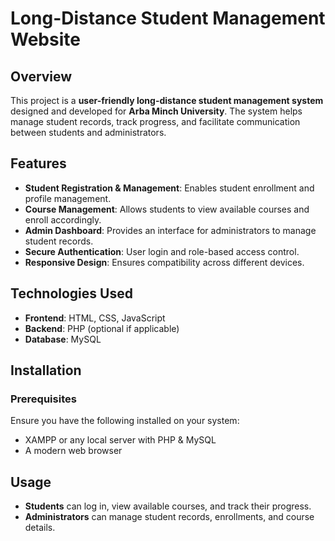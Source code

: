 # Long-Distance Student Management Website

## Overview
This project is a **user-friendly long-distance student management system** designed and developed for **Arba Minch University**. The system helps manage student records, track progress, and facilitate communication between students and administrators.

## Features
- **Student Registration & Management**: Enables student enrollment and profile management.
- **Course Management**: Allows students to view available courses and enroll accordingly.
- **Admin Dashboard**: Provides an interface for administrators to manage student records.
- **Secure Authentication**: User login and role-based access control.
- **Responsive Design**: Ensures compatibility across different devices.

## Technologies Used
- **Frontend**: HTML, CSS, JavaScript
- **Backend**: PHP (optional if applicable)
- **Database**: MySQL

## Installation
### Prerequisites
Ensure you have the following installed on your system:
- XAMPP or any local server with PHP & MySQL
- A modern web browser


## Usage
- **Students** can log in, view available courses, and track their progress.
- **Administrators** can manage student records, enrollments, and course details.



